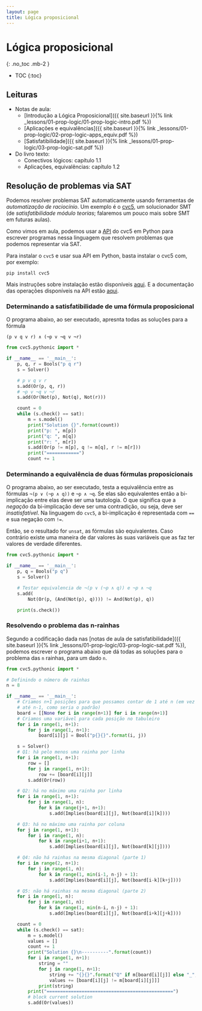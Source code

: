 ```yaml
---
layout: page
title: Lógica proposicional
---
```


# Lógica proposicional
{: .no_toc .mb-2 }

- TOC
{:toc}

## Leituras

- Notas de aula:
  - [Introdução a Lógica Proposicional]({{ site.baseurl }}{% link _lessons/01-prop-logic/01-prop-logic-intro.pdf %})
  - [Aplicações e equivalências]({{ site.baseurl }}{% link _lessons/01-prop-logic/02-prop-logic-apps_equiv.pdf %})
  - [Satisfatibilidade]({{ site.baseurl }}{% link _lessons/01-prop-logic/03-prop-logic-sat.pdf %})
- Do livro texto:
  - Conectivos lógicos: capítulo 1.1
  - Aplicações, equivalências: capítulo 1.2
  
## Resolução de problemas via SAT

Podemos resolver problemas SAT automaticamente usando ferramentas de *automatização de raciocínio*. Um exemplo é o [cvc5](https://cvc5.github.io/), um solucionador SMT (de *satisfatibilidade módulo teorias*; falaremos um pouco mais sobre SMT em futuras aulas).

Como vimos em aula, podemos usar a [API](https://pt.wikipedia.org/wiki/Interface_de_programa%C3%A7%C3%A3o_de_aplica%C3%A7%C3%B5es) do cvc5 em Python para escrever programas nessa linguagem que resolvem problemas que podemos representar via SAT.

Para instalar o `cvc5` e usar sua API em Python, basta instalar o cvc5 com, por exemplo:

``` shell
pip install cvc5
```

Mais instruções sobre instalação estão disponíveis [aqui](https://cvc5.github.io/docs/cvc5-1.0.7/api/python/python.html). E a documentação das operações disponíveis na API estão [aqui](https://cvc5.github.io/docs/cvc5-1.0.7/api/python/pythonic/pythonic.html).

### Determinando a satisfatibilidade de uma fórmula proposicional

O programa abaixo, ao ser executado, apresnta todas as soluções para a fórmula 

```
(p v q v r) ∧ (¬p v ¬q v ¬r)
```

```python
from cvc5.pythonic import *

if __name__ == '__main__':
    p, q, r = Bools("p q r")
    s = Solver()

    # p v q v r
    s.add(Or(p, q, r))
    # ¬p v ¬q v ¬r
    s.add(Or(Not(p), Not(q), Not(r)))

    count = 0
    while (s.check() == sat):
        m = s.model()
        print("Solution {}".format(count))
        print("p: ", m[p])
        print("q: ", m[q])
        print("r: ", m[r])
        s.add(Or(p != m[p], q != m[q], r != m[r]))
        print("============")
        count += 1
```

### Determinando a equivalência de duas fórmulas proposicionais

O programa abaixo, ao ser executado, testa a equivalência entre as fórmulas `¬(p ∨ (¬p ∧ q))` e `¬p ∧ ¬q`. Se elas são equivalentes então a bi-implicação entre elas deve ser uma tautologia. O que significa que a *negação* da bi-implicação deve ser uma contradição, ou seja, deve ser *insatisfatível*. Na linguagem do `cvc5`, a bi-implicação é representada com `==` e sua negação com `!=`. 

Então, se o resultado for `unsat`, as fórmulas são equivalentes. Caso contrário existe uma maneira de dar valores às suas variáveis que as faz ter valores de verdade diferentes.


```python
from cvc5.pythonic import *

if __name__ == '__main__':
    p, q = Bools("p q")
    s = Solver()

    # Testar equivalencia de ¬(p ∨ (¬p ∧ q)) e ¬p ∧ ¬q
    s.add(
        Not(Or(p, (And(Not(p), q)))) != And(Not(p), q))

    print(s.check())
```

### Resolvendo o problema das n-rainhas

Segundo a codificação dada nas [notas de aula de satisfatibilidade]({{ site.baseurl }}{% link _lessons/01-prop-logic/03-prop-logic-sat.pdf %}), podemos escrever o programa abaixo que dá todas as soluções para o problema das `n` rainhas, para um dado `n`.

```python
from cvc5.pythonic import *

# Definindo o número de rainhas
n = 8

if __name__ == '__main__':
    # Criamos n+1 posições para que possamos contar de 1 até n (em vez de 0 
    # até n-1, como seria o padrão)
    board = [[None for i in range(n+1)] for i in range(n+1)]
    # Criamos uma variável para cada posição no tabuleiro
    for i in range(1, n+1):
        for j in range(1, n+1):
            board[i][j] = Bool("p{}{}".format(i, j))

    s = Solver()
    # Q1: há pelo menos uma rainha por linha
    for i in range(1, n+1):
        row = []
        for j in range(1, n+1):
            row += [board[i][j]]
        s.add(Or(row))

    # Q2: há no máximo uma rainha por linha
    for i in range(1, n+1):
        for j in range(1, n):
            for k in range(j+1, n+1):
                s.add(Implies(board[i][j], Not(board[i][k])))

    # Q3: há no máximo uma rainha por coluna
    for j in range(1, n+1):
        for i in range(1, n):
            for k in range(i+1, n+1):
                s.add(Implies(board[i][j], Not(board[k][j])))

    # Q4: não há rainhas na mesma diagonal (parte 1)
    for i in range(2, n+1):
        for j in range(1, n):
            for k in range(1, min(i-1, n-j) + 1):
                s.add(Implies(board[i][j], Not(board[i-k][k+j])))

    # Q5: não há rainhas na mesma diagonal (parte 2)
    for i in range(1, n):
        for j in range(1, n):
            for k in range(1, min(n-i, n-j) + 1):
                s.add(Implies(board[i][j], Not(board[i+k][j+k])))

    count = 0
    while (s.check() == sat):
        m = s.model()
        values = []
        count += 1
        print("Solution {}\n----------".format(count))
        for i in range(1, n+1):
            string = ""
            for j in range(1, n+1):
                string += "{}{}".format("Q" if m[board[i][j]] else "_", ", " if j < n else "")
                values += [board[i][j] != m[board[i][j]]]
            print(string)
        print("===============================================")
        # block current solution
        s.add(Or(values))
```
